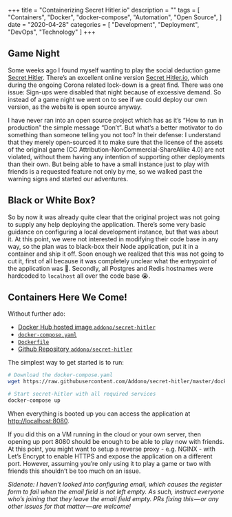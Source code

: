 +++
title = "Containerizing Secret Hitler.io"
description = ""
tags = [
    "Containers",
    "Docker",
    "docker-compose",
    "Automation",
			    "Open Source",
]
date = "2020-04-28"
categories = [
    "Development",
    "Deployment",
    "DevOps",
    "Technology"
]
+++

## Game Night
Some weeks ago I found myself wanting to play the social deduction game [Secret Hitler](https://www.secrethitler.com). There’s an excellent online version [Secret Hitler.io](https://secrethitler.io), which during the ongoing Corona related lock-down is a great find. There was one issue: Sign-ups were disabled that night because of excessive demand. So instead of a game night we went on to see if we could deploy our own version, as the website is open source anyway.

I have never ran into an open source project which has as it’s “How to run in production” the simple message “Don’t”. But what’s a better motivator to do something than someone telling you not too? In their defense: I understand that they merely open-sourced it to make sure that the license of the assets of the original game (CC Attribution-NonCommercial-ShareAlike 4.0) are not violated, without them having any intention of supporting other deployments than their own. But being able to have a small instance just to play with friends is a requested feature not only by me, so we walked past the warning signs and started our adventures.

## Black or White Box?
So by now it was already quite clear that the original project was not going to supply any help deploying the application. There’s some very basic guidance on configuring a local development instance, but that was about it. At this point, we were not interested in modifying their code base in any way, so the plan was to black-box their Node application, put it in a container and ship it off. Soon enough we realized that this was not going to cut it, first of all because it was completely unclear what the entrypoint of the application was 🧐. Secondly, all Postgres and Redis hostnames were hardcoded to `localhost` all over the code base 😭. 

## Containers Here We Come!

Without further ado:
 * [Docker Hub hosted image `addono/secret-hitler`](https://hub.docker.com/r/addono/secret-hitler)
 * [`docker-compose.yaml`](https://raw.githubusercontent.com/Addono/secret-hitler/master/docker-compose.yaml)
 * [`Dockerfile` ](https://raw.githubusercontent.com/Addono/secret-hitler/master/Dockerfile)
 * [Github Repository `addono/secret-hitler`](https://github.com/Addono/secret-hitler)

The simplest way to get started is to run:
```bash
# Download the docker-compose.yaml
wget https://raw.githubusercontent.com/Addono/secret-hitler/master/docker-compose.yaml

# Start secret-hitler with all required services
docker-compose up 
```

When everything is booted up you can access the application at [http://localhost:8080](http://localhost:8080).

If you did this on a VM running in the cloud or your own server, then opening up port 8080 should be enough to be able to play now with friends. At this point, you might want to setup a reverse proxy - e.g. NGINX - with Let’s Encrypt to enable HTTPS and expose the application on a different port. However, assuming you’re only using it to play a game or two with friends this shouldn’t be too much on an issue. 

*_Sidenote: I haven’t looked into configuring email, which causes the register form to fail when the email field is not left empty. As such, instruct everyone who’s joining that they leave the email field empty. PRs fixing this — or any other issues for that matter — are welcome!_*